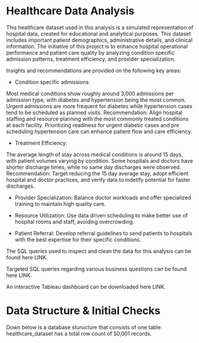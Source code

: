 # Healthcare Data Analysis

This healthcare dataset used in this analysis is a simulated representation of hospital data, created for educational and analytical purposes.
This dataset includes important patient demographics, administrative details, and clinical information. The initiative of this project is to enhance hospital operational performance and patient care quality by analyzing condition specific admission patterns, treatment efficiency, and provider specialization. 

Insights and recommendations are provided on the following key areas:

- Condition specific admissions:

Most medical conditions show roughly around 3,000 admissions per admission type, with diabetes and hypertension being the most common. Urgent admissions are more frequent for diabetes while hypertension cases tend to be scheduled as planned visits.
Recommendation: 
Align hospital staffing and resource planning with the most commonly treated conditions at each facility. Prioritizing readiness for urgent diabetic cases and pre scheduling hypertension care can enhance patient flow and care efficiency.

- Treatment Efficiency:

The average length of stay across medical conditions is around 15 days, with patient volumes varying by condition. Some hospitals and doctors have shorter discharge times, while no same day discharges were observed.                                      
Recommendation:
Target reducing the 15 day average stay, adopt efficient hospital and doctor practices, and verify data to indetify potential for faster discharges.

- Provider Specialization:
Balance doctor workloads and offer specialized training to maintain high quality care.

- Resource Utilization:
Use data driven scheduling to make better use of hospital rooms and staff, avoiding overcrowding.

- Patient Referral:
Develop referral guidelines to send patients to hospitals with the best expertise for their specific conditions.


The SQL queries used to inspect and clean the data for this analysis can be found here LINK.

Targeted SQL queries regarding various business questions can be found here LINK.

An interactive Tableau dashboard can be downloaded here LINK.

# Data Structure & Initial Checks 

Down below is a database sturucture that consists of one table: healthcare_dataset has a total row count of 50,001 records.





